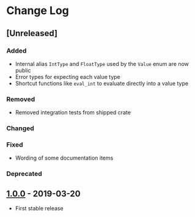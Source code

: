 # Change Log

## [Unreleased]

### Added

 * Internal alias `IntType` and `FloatType` used by the `Value` enum are now public
 * Error types for expecting each value type
 * Shortcut functions like `eval_int` to evaluate directly into a value type

### Removed

 * Removed integration tests from shipped crate

### Changed

### Fixed

 * Wording of some documentation items

### Deprecated

## [1.0.0](https://github.com/ISibboI/evalexpr/tree/1.0.0) - 2019-03-20

 * First stable release